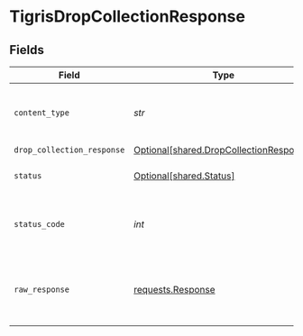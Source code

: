 # TigrisDropCollectionResponse


## Fields

| Field                                                                                    | Type                                                                                     | Required                                                                                 | Description                                                                              |
| ---------------------------------------------------------------------------------------- | ---------------------------------------------------------------------------------------- | ---------------------------------------------------------------------------------------- | ---------------------------------------------------------------------------------------- |
| `content_type`                                                                           | *str*                                                                                    | :heavy_check_mark:                                                                       | HTTP response content type for this operation                                            |
| `drop_collection_response`                                                               | [Optional[shared.DropCollectionResponse]](../../models/shared/dropcollectionresponse.md) | :heavy_minus_sign:                                                                       | OK                                                                                       |
| `status`                                                                                 | [Optional[shared.Status]](../../models/shared/status.md)                                 | :heavy_minus_sign:                                                                       | Default error response                                                                   |
| `status_code`                                                                            | *int*                                                                                    | :heavy_check_mark:                                                                       | HTTP response status code for this operation                                             |
| `raw_response`                                                                           | [requests.Response](https://requests.readthedocs.io/en/latest/api/#requests.Response)    | :heavy_minus_sign:                                                                       | Raw HTTP response; suitable for custom response parsing                                  |